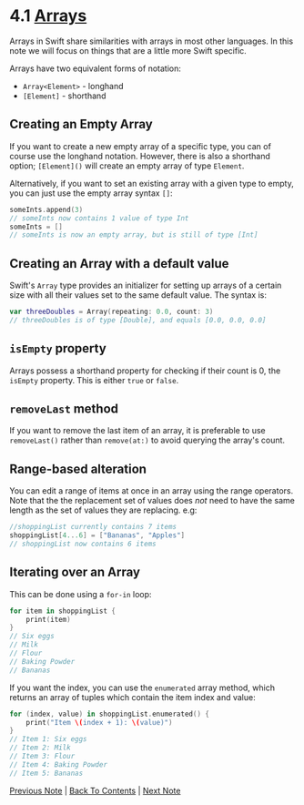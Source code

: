 # 4.1 [Arrays](https://developer.apple.com/library/content/documentation/Swift/Conceptual/Swift_Programming_Language/CollectionTypes.html#//apple_ref/doc/uid/TP40014097-CH8-ID107)

Arrays in Swift share similarities with arrays in most other languages. In this note we will focus on things that are a little more Swift specific.

Arrays have two equivalent forms of notation:
* `Array<Element>` - longhand
* `[Element]` - shorthand

## Creating an Empty Array

If you want to create a new empty array of a specific type, you can of course use the longhand notation. However, there is also a shorthand option; `[Element]()` will create an empty array of type `Element`.

Alternatively, if you want to set an existing array with a given type to empty, you can just use the empty array syntax `[]`:
```Swift
someInts.append(3)
// someInts now contains 1 value of type Int
someInts = []
// someInts is now an empty array, but is still of type [Int]
```

## Creating an Array with a default value

Swift's `Array` type provides an initializer for setting up arrays of a certain size with all their values set to the same default value. The syntax is:

```Swift
var threeDoubles = Array(repeating: 0.0, count: 3)
// threeDoubles is of type [Double], and equals [0.0, 0.0, 0.0]
```

## `isEmpty` property

Arrays possess a shorthand property for checking if their count is 0, the `isEmpty` property. This is either `true` or `false`.

## `removeLast` method

If you want to remove the last item of an array, it is preferable to use `removeLast()` rather than `remove(at:)` to avoid querying the array's count.

## Range-based alteration

You can edit a range of items at once in an array using the range operators. Note that the the replacement set of values does *not* need to have the same length as the set of values they are replacing. e.g:

```Swift
//shoppingList currently contains 7 items
shoppingList[4...6] = ["Bananas", "Apples"]
// shoppingList now contains 6 items
```

## Iterating over an Array

This can be done using a `for-in` loop:

```Swift
for item in shoppingList {
    print(item)
}
// Six eggs
// Milk
// Flour
// Baking Powder
// Bananas
```

If you want the index, you can use the `enumerated` array method, which returns an array of tuples which contain the item index and value:

```Swift
for (index, value) in shoppingList.enumerated() {
    print("Item \(index + 1): \(value)")
}
// Item 1: Six eggs
// Item 2: Milk
// Item 3: Flour
// Item 4: Baking Powder
// Item 5: Bananas
```

[Previous Note](../4%20-%20Collection%20Types/4.0%20-%20Collection%20Types.md) | [Back To Contents](https://github.com/Firanus/swift-language-guide-notes) |  [Next Note](../4%20-%20Collection%20Types/4.2%20-%20Dictionaries.md)